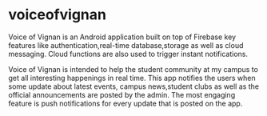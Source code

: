 # voiceofvignan
Voice of Vignan is an Android application built on top of Firebase key  features like authentication,real-time database,storage as well as cloud messaging. Cloud functions are also used to trigger instant notifications. 

Voice of Vignan is intended to help the student community at my campus to get all interesting happenings in real time. This app notifies the users when some update about latest events, campus news,student clubs as well as the official announcements are posted by the admin. The most engaging feature is push notifications for every update that is posted on the app.
